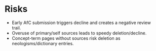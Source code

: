 # Risks
- Early AfC submission triggers decline and creates a negative review trail.
- Overuse of primary/self sources leads to speedy deletion/decline.
- Concept-term pages without sources risk deletion as neologisms/dictionary entries.

